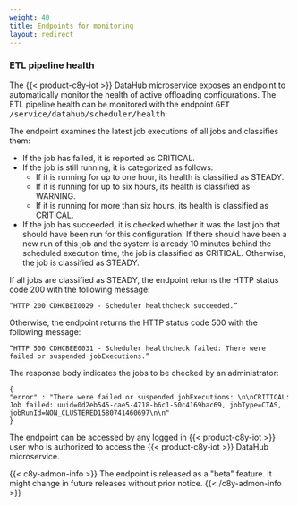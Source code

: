 ```yaml
---
weight: 40
title: Endpoints for monitoring
layout: redirect
---
```


### ETL pipeline health

The {{< product-c8y-iot >}} DataHub microservice exposes an endpoint to automatically monitor the health of active offloading configurations. The ETL pipeline health can be monitored with the endpoint <kbd>GET /service/datahub/scheduler/health</kbd>:

The endpoint examines the latest job executions of all jobs and classifies them:

* If the job has failed, it is reported as CRITICAL.
* If the job is still running, it is categorized as follows:
    * If it is running for up to one hour, its health is classified as STEADY.
    * If it is running for up to six hours, its health is classified as WARNING.
    * If it is running for more than six hours, its health is classified as CRITICAL.
* If the job has succeeded, it is checked whether it was the last job that should have been run for this configuration. If there should have been a new run of this job and the system is already 10 minutes behind the scheduled execution time, the job is classified as CRITICAL. Otherwise, the job is classified as STEADY.

If all jobs are classified as STEADY, the endpoint returns the HTTP status code 200 with the following message:

	“HTTP 200 CDHCBEI0029 - Scheduler healthcheck succeeded.”


Otherwise, the endpoint returns the HTTP status code 500 with the following message:

	“HTTP 500 CDHCBEE0031 - Scheduler healthcheck failed: There were failed or suspended jobExecutions.”

The response body indicates the jobs to be checked by an administrator:

```
{
"error" : "There were failed or suspended jobExecutions: \n\nCRITICAL: Job failed: uuid=0d2eb545-cae5-4718-b6c1-50c4169bac69, jobType=CTAS, jobRunId=NON_CLUSTERED1580741460697\n\n"
}
```

The endpoint can be accessed by any logged in {{< product-c8y-iot >}} user who is authorized to access the {{< product-c8y-iot >}} DataHub microservice.

{{< c8y-admon-info >}}
The endpoint is released as a "beta" feature. It might change in future releases without prior notice.
{{< /c8y-admon-info >}}
